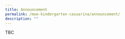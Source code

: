 ```yaml
---
title: Announcement
permalink: /moe-kindergarten-casuarina/announcement/
description: ""
---
```

TBC